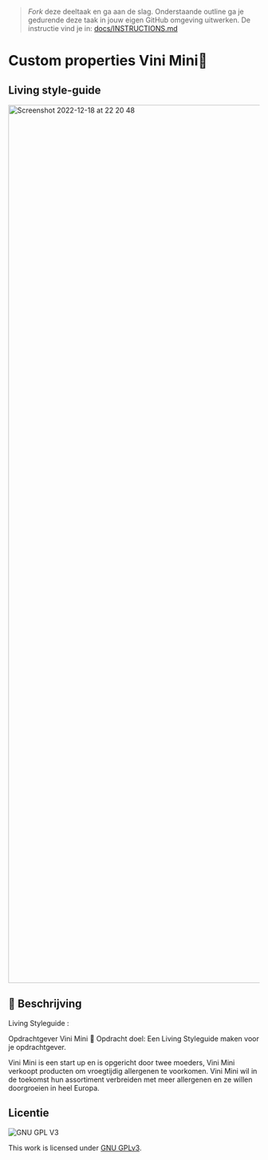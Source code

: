 > _Fork_ deze deeltaak en ga aan de slag. 
Onderstaande outline ga je gedurende deze taak in jouw eigen GitHub omgeving uitwerken. 
De instructie vind je in: [docs/INSTRUCTIONS.md](docs/INSTRUCTIONS.md)

# Custom properties Vini Mini🥜

## Living style-guide 

<img width="1761" alt="Screenshot 2022-12-18 at 22 20 48" src="https://user-images.githubusercontent.com/112861555/208668496-81b7d274-fc8c-44f4-91d6-780be14c6742.png">

## 🔖 Beschrijving

Living Styleguide :

Opdrachtgever Vini Mini 🥜
Opdracht doel: Een Living Styleguide maken voor je opdrachtgever.


Vini Mini is een start up en is opgericht door twee moeders, Vini Mini verkoopt producten om vroegtijdig allergenen te voorkomen. Vini Mini wil in de toekomst hun assortiment verbreiden met meer allergenen en ze willen doorgroeien in heel Europa.



## Licentie

![GNU GPL V3](https://www.gnu.org/graphics/gplv3-127x51.png)

This work is licensed under [GNU GPLv3](./LICENSE).

